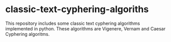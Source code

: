 # classic-text-cyphering-algoriths
This repository includes some classic text cyphering algorithms implemented in python. These algorithms are Vigenere,  Vernam and Caesar Cyphering algoritms.
